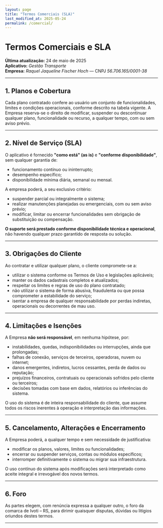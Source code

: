 ```yaml
---
layout: page
title: "Termos Comerciais (SLA)"
last_modified_at: 2025-05-24
permalink: /comercial/
---
```


# Termos Comerciais e SLA

**Última atualização:** 24 de maio de 2025  
**Aplicativo:** *Gestão Transporte*  
**Empresa:** *Raquel Jaqueline Fischer Hoch* — CNPJ *56.706.165/0001-38*  

---

## 1. Planos e Cobertura

Cada plano contratado confere ao usuário um conjunto de funcionalidades, limites e condições operacionais, conforme descrito na tabela vigente. A Empresa reserva-se o direito de modificar, suspender ou descontinuar qualquer plano, funcionalidade ou recurso, a qualquer tempo, com ou sem aviso prévio.

---

## 2. Nível de Serviço (SLA)

O aplicativo é fornecido **"como está" (as is)** e **"conforme disponibilidade"**, sem qualquer garantia de:

- funcionamento contínuo ou ininterrupto;
- desempenho específico;
- disponibilidade mínima diária, semanal ou mensal.

A empresa poderá, a seu exclusivo critério:

- suspender parcial ou integralmente o sistema;
- realizar manutenções planejadas ou emergenciais, com ou sem aviso prévio;
- modificar, limitar ou encerrar funcionalidades sem obrigação de substituição ou compensação.

**O suporte será prestado conforme disponibilidade técnica e operacional**, não havendo qualquer prazo garantido de resposta ou solução.

---

## 3. Obrigações do Cliente

Ao contratar e utilizar qualquer plano, o cliente compromete-se a:

- utilizar o sistema conforme os Termos de Uso e legislações aplicáveis;
- manter os dados cadastrais completos e atualizados;
- respeitar os limites e regras de uso do plano contratado;
- não utilizar o sistema de forma abusiva, fraudulenta ou que possa comprometer a estabilidade do serviço;
- isentar a empresa de qualquer responsabilidade por perdas indiretas, operacionais ou decorrentes de mau uso.

---

## 4. Limitações e Isenções

A Empresa **não será responsável**, em nenhuma hipótese, por:

- instabilidades, quedas, indisponibilidades ou interrupções, ainda que prolongadas;
- falhas de conexão, serviços de terceiros, operadoras, nuvem ou internet;
- danos emergentes, indiretos, lucros cessantes, perda de dados ou reputação;
- prejuízos financeiros, contratuais ou operacionais sofridos pelo cliente ou terceiros;
- decisões tomadas com base em dados, relatórios ou inferências do sistema.

O uso do sistema é de inteira responsabilidade do cliente, que assume todos os riscos inerentes à operação e interpretação das informações.

---

## 5. Cancelamento, Alterações e Encerramento

A Empresa poderá, a qualquer tempo e sem necessidade de justificativa:

- modificar os planos, valores, limites ou funcionalidades;
- encerrar ou suspender serviços, contas ou módulos específicos;
- interromper definitivamente o sistema ou migrar sua infraestrutura.

O uso contínuo do sistema após modificações será interpretado como aceite integral e irrevogável dos novos termos.

---

## 6. Foro

As partes elegem, com renúncia expressa a qualquer outro, o foro da comarca de Ivoti – RS, para dirimir quaisquer disputas, dúvidas ou litígios oriundos destes termos.

---

